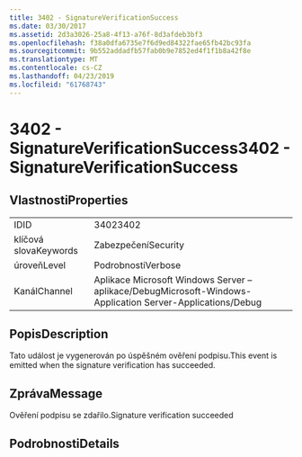 ```yaml
---
title: 3402 - SignatureVerificationSuccess
ms.date: 03/30/2017
ms.assetid: 2d3a3026-25a8-4f13-a76f-8d3afdeb3bf3
ms.openlocfilehash: f38a0dfa6735e7f6d9ed84322fae65fb42bc93fa
ms.sourcegitcommit: 9b552addadfb57fab0b9e7852ed4f1f1b8a42f8e
ms.translationtype: MT
ms.contentlocale: cs-CZ
ms.lasthandoff: 04/23/2019
ms.locfileid: "61768743"
---
```

# <a name="3402---signatureverificationsuccess"></a><span data-ttu-id="640ea-102">3402 - SignatureVerificationSuccess</span><span class="sxs-lookup"><span data-stu-id="640ea-102">3402 - SignatureVerificationSuccess</span></span>
## <a name="properties"></a><span data-ttu-id="640ea-103">Vlastnosti</span><span class="sxs-lookup"><span data-stu-id="640ea-103">Properties</span></span>  
  
|||  
|-|-|  
|<span data-ttu-id="640ea-104">ID</span><span class="sxs-lookup"><span data-stu-id="640ea-104">ID</span></span>|<span data-ttu-id="640ea-105">3402</span><span class="sxs-lookup"><span data-stu-id="640ea-105">3402</span></span>|  
|<span data-ttu-id="640ea-106">klíčová slova</span><span class="sxs-lookup"><span data-stu-id="640ea-106">Keywords</span></span>|<span data-ttu-id="640ea-107">Zabezpečení</span><span class="sxs-lookup"><span data-stu-id="640ea-107">Security</span></span>|  
|<span data-ttu-id="640ea-108">úroveň</span><span class="sxs-lookup"><span data-stu-id="640ea-108">Level</span></span>|<span data-ttu-id="640ea-109">Podrobnosti</span><span class="sxs-lookup"><span data-stu-id="640ea-109">Verbose</span></span>|  
|<span data-ttu-id="640ea-110">Kanál</span><span class="sxs-lookup"><span data-stu-id="640ea-110">Channel</span></span>|<span data-ttu-id="640ea-111">Aplikace Microsoft Windows Server – aplikace/Debug</span><span class="sxs-lookup"><span data-stu-id="640ea-111">Microsoft-Windows-Application Server-Applications/Debug</span></span>|  
  
## <a name="description"></a><span data-ttu-id="640ea-112">Popis</span><span class="sxs-lookup"><span data-stu-id="640ea-112">Description</span></span>  
 <span data-ttu-id="640ea-113">Tato událost je vygenerován po úspěšném ověření podpisu.</span><span class="sxs-lookup"><span data-stu-id="640ea-113">This event is emitted when the signature verification has succeeded.</span></span>  
  
## <a name="message"></a><span data-ttu-id="640ea-114">Zpráva</span><span class="sxs-lookup"><span data-stu-id="640ea-114">Message</span></span>  
 <span data-ttu-id="640ea-115">Ověření podpisu se zdařilo.</span><span class="sxs-lookup"><span data-stu-id="640ea-115">Signature verification succeeded</span></span>  
  
## <a name="details"></a><span data-ttu-id="640ea-116">Podrobnosti</span><span class="sxs-lookup"><span data-stu-id="640ea-116">Details</span></span>
